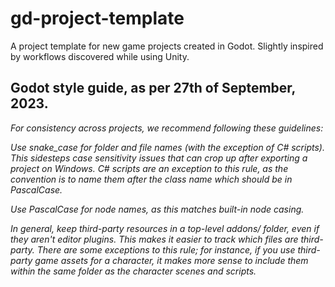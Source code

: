 # gd-project-template
A project template for new game projects created in Godot. Slightly inspired by workflows discovered while using Unity.

## Godot style guide, as per 27th of September, 2023.
_For consistency across projects, we recommend following these guidelines:_

_Use snake_case for folder and file names (with the exception of C# scripts). This sidesteps case sensitivity issues that can crop up after exporting a project on Windows. C# scripts are an exception to this rule, as the convention is to name them after the class name which should be in PascalCase._

_Use PascalCase for node names, as this matches built-in node casing._

_In general, keep third-party resources in a top-level addons/ folder, even if they aren't editor plugins. This makes it easier to track which files are third-party. There are some exceptions to this rule; for instance, if you use third-party game assets for a character, it makes more sense to include them within the same folder as the character scenes and scripts._

